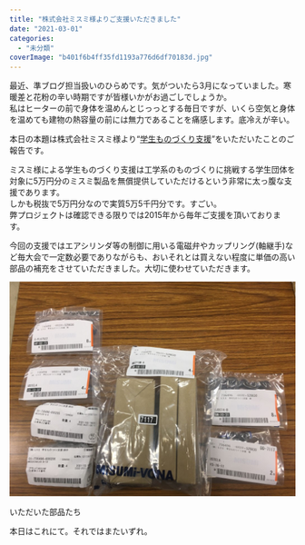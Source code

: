 ```yaml
---
title: "株式会社ミスミ様よりご支援いただきました"
date: "2021-03-01"
categories: 
  - "未分類"
coverImage: "b401f6b4ff35fd1193a776d6df70183d.jpg"
---
```


最近、準ブログ担当扱いのひらめです。気がついたら3月になっていました。寒暖差と花粉の辛い時期ですが皆様いかがお過ごしでしょうか。  
私はヒーターの前で身体を温めんとじっっとする毎日ですが、いくら空気と身体を温めても建物の熱容量の前には無力であることを痛感します。底冷えが辛い。

本日の本題は株式会社ミスミ様より“[学生ものづくり支援](https://www.misumi.co.jp/st-project/)”をいただいたことのご報告です。

ミスミ様による学生ものづくり支援は工学系のものづくりに挑戦する学生団体を対象に5万円分のミスミ製品を無償提供していただけるという非常に太っ腹な支援であります。  
しかも税抜で5万円分なので実質5万5千円分です。すごい。  
弊プロジェクトは確認できる限りでは2015年から毎年ご支援を頂いております。

今回の支援ではエアシリンダ等の制御に用いる電磁弁やカップリング(軸継手)など毎大会で一定数必要でありながらも、おいそれとは買えない程度に単価の高い部品の補充をさせていただきました。大切に使わせていただきます。

[![](images/b401f6b4ff35fd1193a776d6df70183d.jpg)](https://www.fortefibre.net/blog/wp-content/uploads/2021/03/b401f6b4ff35fd1193a776d6df70183d.jpg)

いただいた部品たち

本日はこれにて。それではまたいずれ。
